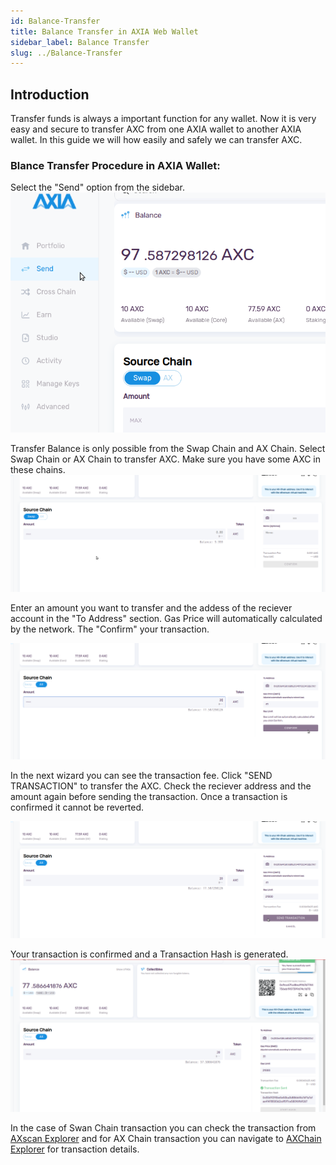 ```yaml
---
id: Balance-Transfer
title: Balance Transfer in AXIA Web Wallet
sidebar_label: Balance Transfer
slug: ../Balance-Transfer
---
```

## Introduction
Transfer funds is always a important function for any wallet. Now it is very easy and secure to transfer AXC from one AXIA wallet to another AXIA wallet. In this guide we will how easily and safely we can transfer AXC.

### Blance Transfer Procedure in AXIA Wallet:
Select the "Send" option from the sidebar.
![pjs-01](../assets/webWallet/w23.png)

Transfer Balance is only possible from the Swap Chain and AX Chain. Select Swap Chain or AX Chain to transfer AXC. Make sure you have some AXC in these chains.
![pjs-01](../assets/webWallet/w24.png)

Enter an amount you want to transfer and the addess of the reciever account in the "To Address" section. Gas Price will automatically calculated by the network. The "Confirm" your transaction.

![pjs-01](../assets/webWallet/w25.png)

In the next wizard you can see the transaction fee. Click "SEND TRANSACTION" to transfer the AXC. Check the reciever address and the amount again before sending the transaction. Once a transaction is confirmed it cannot be reverted.


![pjs-01](../assets/webWallet/w26.png)

Your transaction is confirmed and a Transaction Hash is generated. 
![pjs-01](../assets/webWallet/w27.png)

In the case of Swan Chain transaction you can check the transaction from [AXscan Explorer](https://axscan-v2.testnet.axiacoin.network/) and for AX Chain transaction you can navigate to [AXChain Explorer](https://appchain-v2.testnet.axiacoin.network/) for transaction details.

